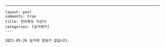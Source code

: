 ---
    layout: post
    comments: true
    title: 전라북도 익산시
    categories: [실거래가]
    ---

    2021-05-26 실거래 정보가 없습니다.

    